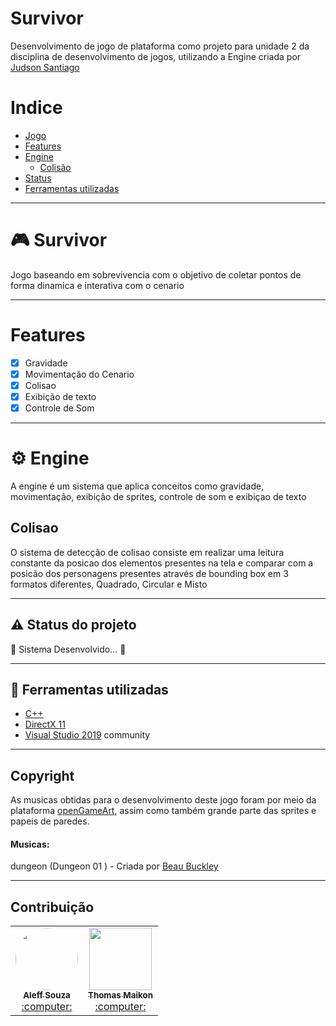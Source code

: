 # Survivor
Desenvolvimento de jogo de plataforma como projeto para unidade 2 da disciplina de desenvolvimento de jogos, utilizando a Engine criada por [Judson Santiago](https://github.com/JudsonSS)

# Indice
- [Jogo](#video_game-Survivor)
- [Features](#features)
- [Engine](#gear-engine)
    - [Colisão](#colisao)
- [Status](#warning-status-do-projeto)
- [Ferramentas utilizadas](#rocket-ferramentas-utilizadas)


---

# :video_game: Survivor
Jogo baseando em sobrevivencia com o objetivo de coletar pontos de forma dinamica e interativa com o cenario

--- 

# Features
- [x] Gravidade
- [x] Movimentação do Cenario
- [x] Colisao  
- [x] Exibição de texto 
- [x] Controle de Som  

--- 

# :gear: Engine  
A engine é um sistema que aplica conceitos como gravidade, movimentação, exibição de sprites, controle de som e exibiçao de texto

## Colisao
O sistema de detecção de colisao consiste em realizar uma leitura constante da posicao dos elementos presentes na tela e comparar com a posicão dos personagens presentes através de
bounding box em 3 formatos diferentes, Quadrado, Circular e Misto

---

## :warning: Status do projeto 
:rocket: Sistema Desenvolvido... :rocket:    

---

## :rocket: Ferramentas utilizadas
- [C++](https://docs.microsoft.com/pt-br/cpp/cpp/?view=msvc-160)
- [DirectX 11](https://www.microsoft.com/en-us/download/details.aspx?id=6812)
- [Visual Studio 2019](https://visualstudio.microsoft.com/pt-br/downloads/) community

---

## Copyright
As musicas obtidas para o desenvolvimento deste jogo foram por meio da plataforma [openGameArt](https://opengameart.org/), assim como também grande parte das sprites e papeis de paredes.

#### Musicas:  
dungeon (Dungeon 01 ) - Criada por [Beau Buckley](https://opengameart.org/content/dungeon-01)

---

## Contribuição
<div align="center">
<table>
  <tr>
    <td align="center"><a href="https://github.com/jhom1310"><img style="border-radius: 50%;" src="https://avatars.githubusercontent.com/u/51682662?s=400&u=269e7f92131e264db90512f07030e4780fab801e&v=4" width="100px;" alt=""/><br /><sub><b>Aleff Souza</b></sub></a><br /><a href="https://github.com/jhom1310" title="Solarz">:computer:</a></td>
      <td align="center"><a href="https://github.com/thomasmaikon"><img style="border-radius: 0%;" src="https://avatars.githubusercontent.com/u/44036917?s=400&u=a650a20ab87b242e16f5f71ea238a279b3abbf25&v=4" width="100px;" alt=""/><br /><sub><b>Thomas Maikon</b></sub></a><br /><a href="https://github.com/thomasmaikon" title="Student">:computer:</a></td>
    
  </tr>
</table>
</div>



